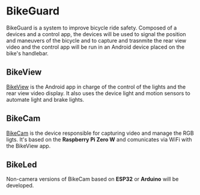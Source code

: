 # BikeGuard
BikeGuard is a system to improve bicycle ride safety. Composed of a devices and a control app, the devices will be used to signal the position and maneuvers of the bicycle and to capture and trasnmite the rear view video and the control app will be run in an Android device placed on the bike's handlebar.

## BikeView
[BikeView](https://github.com/yosorg/bike-view) is the Android app in charge of the control of the lights and the rear view video display. It also uses the device light and motion sensors to automate light and brake lights.

## BikeCam
[BikeCam](https://github.com/yosorg/bike-cam) is the device responsible for capturing video and manage the RGB ligts. It's based on the **Raspberry Pi Zero W** and comunicates via WiFi with the BikeView app. 

## BikeLed
Non-camera versions of BikeCam based on **ESP32** or **Arduino** will be developed.
